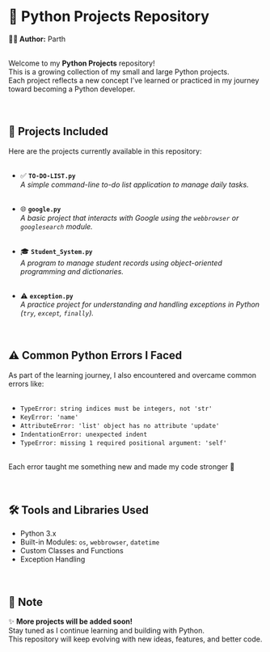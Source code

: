 # 🐍 Python Projects Repository<br>

**👨‍💻 Author:** Parth<br><br>

Welcome to my **Python Projects** repository!<br>
This is a growing collection of my small and large Python projects.<br>
Each project reflects a new concept I’ve learned or practiced in my journey toward becoming a Python developer.<br><br><br>

## 📁 Projects Included<br>

Here are the projects currently available in this repository:<br><br>

- ✅ **`TO-DO-LIST.py`**<br>
  *A simple command-line to-do list application to manage daily tasks.*<br><br>

- 🌐 **`google.py`**<br>
  *A basic project that interacts with Google using the `webbrowser` or `googlesearch` module.*<br><br>

- 🎓 **`Student_System.py`**<br>
  *A program to manage student records using object-oriented programming and dictionaries.*<br><br>

- ⚠️ **`exception.py`**<br>
  *A practice project for understanding and handling exceptions in Python (`try`, `except`, `finally`).*<br><br><br>

## ⚠️ Common Python Errors I Faced<br>

As part of the learning journey, I also encountered and overcame common errors like:<br><br>

- `TypeError: string indices must be integers, not 'str'`<br>
- `KeyError: 'name'`<br>
- `AttributeError: 'list' object has no attribute 'update'`<br>
- `IndentationError: unexpected indent`<br>
- `TypeError: missing 1 required positional argument: 'self'`<br><br>

Each error taught me something new and made my code stronger 💪<br><br><br>

## 🛠️ Tools and Libraries Used<br>

- Python 3.x<br>
- Built-in Modules: `os`, `webbrowser`, `datetime`<br>
- Custom Classes and Functions<br>
- Exception Handling<br><br><br>

## 📌 Note<br>

✨ **More projects will be added soon!**<br>
Stay tuned as I continue learning and building with Python.<br>
This repository will keep evolving with new ideas, features, and better code.<br>
